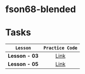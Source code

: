 # fson68-blended

# Tasks

|    `Lesson`     |                                 `Practice Code`                                  |
| :-------------: | :------------------------------------------------------------------------------: |
| **Lesson - 03** | [Link](https://github.com/pavlo-sheremet-dev/fson68-blended-vite/tree/lesson-03) |
| **Lesson - 05** | [Link](https://github.com/pavlo-sheremet-dev/fson68-blended-vite/tree/lesson-05) |
